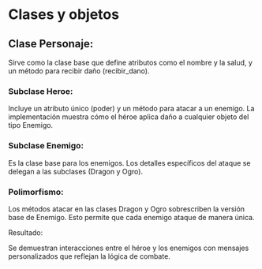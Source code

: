 # Clases y objetos


## Clase Personaje:

 Sirve como la clase base que define atributos como el nombre y la salud, y un método para recibir daño (recibir_dano).

### Subclase Heroe:

Incluye un atributo único (poder) y un método para atacar a un enemigo. La implementación muestra cómo el héroe aplica daño a cualquier objeto del tipo Enemigo.

### Subclase Enemigo:

Es la clase base para los enemigos. Los detalles específicos del ataque se delegan a las subclases (Dragon y Ogro).

### Polimorfismo:

Los métodos atacar en las clases Dragon y Ogro sobrescriben la versión base de Enemigo. Esto permite que cada enemigo ataque de manera única.

Resultado:

Se demuestran interacciones entre el héroe y los enemigos con mensajes personalizados que reflejan la lógica de combate.
